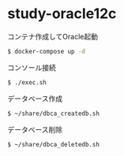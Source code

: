 study-oracle12c
===============

コンテナ作成してOracle起動

```sh
$ docker-compose up -d
```

コンソール接続

```sh
$ ./exec.sh
```

データベース作成

```sh
$ ~/share/dbca_createdb.sh
```

データベース削除

```sh
$ ~/share/dbca_deletedb.sh
```
